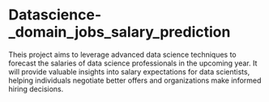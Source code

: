 # Datascience-_domain_jobs_salary_prediction
Theis project aims to leverage advanced data science techniques to forecast the salaries of data science professionals in the upcoming year. It will provide valuable insights into salary expectations for data scientists, helping individuals negotiate better offers and organizations make informed hiring decisions.
